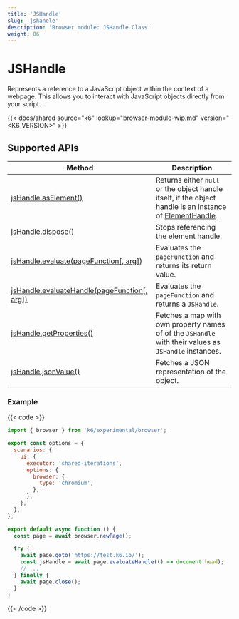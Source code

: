 ```yaml
---
title: 'JSHandle'
slug: 'jshandle'
description: 'Browser module: JSHandle Class'
weight: 06
---
```


# JSHandle

Represents a reference to a JavaScript object within the context of a webpage. This allows you to interact with JavaScript objects directly from your script.

{{< docs/shared source="k6" lookup="browser-module-wip.md" version="<K6_VERSION>" >}}

## Supported APIs

| Method                                                                                                                                                  | Description                                                                                                                                                                                                |
| ------------------------------------------------------------------------------------------------------------------------------------------------------- | ---------------------------------------------------------------------------------------------------------------------------------------------------------------------------------------------------------- |
| [jsHandle.asElement()](https://grafana.com/docs/k6/<K6_VERSION>/javascript-api/k6-experimental/browser/jshandle/aselement)                              | Returns either `null` or the object handle itself, if the object handle is an instance of [ElementHandle](https://grafana.com/docs/k6/<K6_VERSION>/javascript-api/k6-experimental/browser/elementhandle/). |
| [jsHandle.dispose()](https://grafana.com/docs/k6/<K6_VERSION>/javascript-api/k6-experimental/browser/jshandle/dispose)                                  | Stops referencing the element handle.                                                                                                                                                                      |
| [jsHandle.evaluate(pageFunction[, arg])](https://grafana.com/docs/k6/<K6_VERSION>/javascript-api/k6-experimental/browser/jshandle/evaluate)             | Evaluates the `pageFunction` and returns its return value.                                                                                                                                                 |
| [jsHandle.evaluateHandle(pageFunction[, arg])](https://grafana.com/docs/k6/<K6_VERSION>/javascript-api/k6-experimental/browser/jshandle/evaluatehandle) | Evaluates the `pageFunction` and returns a `JSHandle`.                                                                                                                                                     |
| [jsHandle.getProperties()](https://grafana.com/docs/k6/<K6_VERSION>/javascript-api/k6-experimental/browser/jshandle/getproperties)                      | Fetches a map with own property names of of the `JSHandle` with their values as `JSHandle` instances.                                                                                                      |
| [jsHandle.jsonValue()](https://grafana.com/docs/k6/<K6_VERSION>/javascript-api/k6-experimental/browser/jshandle/jsonvalue)                              | Fetches a JSON representation of the object.                                                                                                                                                               |

### Example

{{< code >}}

<!-- eslint-skip -->

```javascript
import { browser } from 'k6/experimental/browser';

export const options = {
  scenarios: {
    ui: {
      executor: 'shared-iterations',
      options: {
        browser: {
          type: 'chromium',
        },
      },
    },
  },
};

export default async function () {
  const page = await browser.newPage();

  try {
    await page.goto('https://test.k6.io/');
    const jsHandle = await page.evaluateHandle(() => document.head);
    // ...
  } finally {
    await page.close();
  }
}
```

{{< /code >}}
